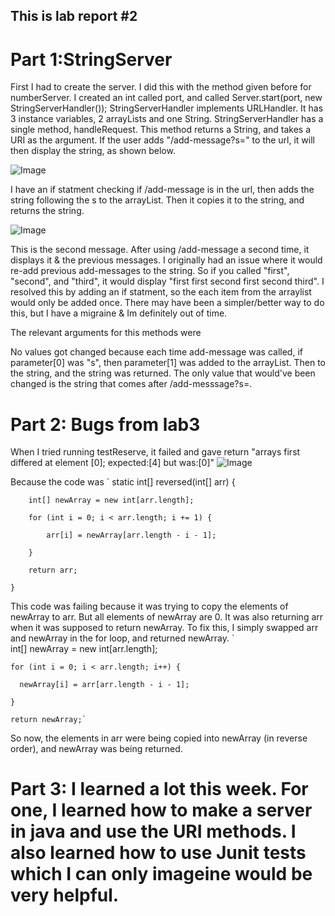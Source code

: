 ## This is lab report #2

# Part 1:StringServer
First I had to create the server. I did this with the method given before for numberServer. I created an int called port, and called Server.start(port, new StringServerHandler()); StringServerHandler implements URLHandler. It has 3 instance variables, 2 arrayLists and one String. StringServerHandler has a single method, handleRequest. This method returns a String, and takes a URI as the argument. If the user adds "/add-message?s=<string>" to the url, it will then display the string, as shown below.
 
![Image](https://github.com/Zarkaine/labreport2/blob/main/images/firstAdd.png)
 
I have an if statment checking if /add-message is in the url, then adds the string following the s to the arrayList. Then it copies it to the string, and returns the string. 

![Image](https://github.com/Zarkaine/labreport2/blob/main/images/secondAdd.png)
 
 This is the second message. After using /add-message a second time, it displays it & the previous messages. I originally had an issue where it would re-add previous add-messages to the string. So if you called "first", "second", and "third", it would display "first first second first second third". I resolved this by adding an if statment, so the each item from the arraylist would only be added once. There may have been a simpler/better way to do this, but I have a migraine & Im definitely out of time.
  
  
The relevant arguments for this methods were
  
  
No values got changed because each time add-message was called, if parameter[0] was "s", then parameter[1] was added to the arrayList. Then to the string, and the string was returned. The only value that would've been changed is the string that comes after /add-messsage?s=<string>.

  
# Part 2: Bugs from lab3
  
When I tried running testReserve, it failed and gave return "arrays first differed at element [0]; expected:[4] but was:[0]"
![Image](https://github.com/Zarkaine/labreport2/blob/main/images/reverseTestFail.png)
  

Because the code was
  `
  static int[] reversed(int[] arr) {
  
        int[] newArray = new int[arr.length];
  
        for (int i = 0; i < arr.length; i += 1) {
                                         
            arr[i] = newArray[arr.length - i - 1];
                                         
        }
                                         
        return arr;
                                         
    }
                                       
                                       
This code was failing because it was trying to copy the elements of newArray to arr. But all elements of newArray are 0. It was also returning arr when it was supposed to return newArray. To fix this, I simply swapped arr and newArray in the for loop, and returned newArray.
       `                                 
  int[] newArray = new int[arr.length];
                                        
    for (int i = 0; i < arr.length; i++) {
  
      newArray[i] = arr[arr.length - i - 1];
  
    }
  
    return newArray;`
  
  
So now, the elements in arr were being copied into newArray (in reverse order), and newArray was being returned.
  
# Part 3: I learned a lot this week. For one, I learned how to make a server in java and use the URI methods. I also learned how to use Junit tests which I can only imageine would be very helpful. 
